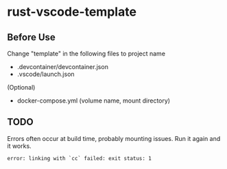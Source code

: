 # rust-vscode-template

## Before Use

Change "template" in the following files to project name

* .devcontainer/devcontainer.json
* .vscode/launch.json

(Optional)

* docker-compose.yml (volume name, mount directory)

## TODO

Errors often occur at build time, probably mounting issues. Run it again and it works.

```
error: linking with `cc` failed: exit status: 1
```
